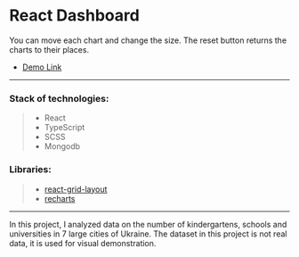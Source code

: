 # React Dashboard

You can move each chart and change the size. The reset button returns the charts to their places.

- [Demo Link](https://aleksandra-prognimak.github.io/react-dashboard-with-db/)

---

### Stack of technologies:

> - React
> - TypeScript
> - SCSS
> - Mongodb

### Libraries:

> - [react-grid-layout](https://github.com/react-grid-layout/react-grid-layout)
> - [recharts](https://recharts.org/)

---

In this project, I analyzed data on the number of kindergartens, schools and universities in 7 large cities of Ukraine. The dataset in this project is not real data, it is used for visual demonstration.
